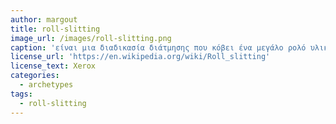 ```yaml
---
author: margout
title: roll-slitting
image_url: /images/roll-slitting.png
caption: 'είναι μια διαδικασία διάτμησης που κόβει ένα μεγάλο ρολό υλικού σε στενότερα ρολά. Υπάρχουν δύο τύποι κοπής: κοπής κορμού και κοπής προς τα πίσω.'
license_url: 'https://en.wikipedia.org/wiki/Roll_slitting'
license_text: Xerox
categories:
  - archetypes
tags:
  - roll-slitting
---
```

